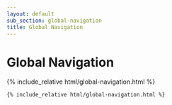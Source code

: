 ```yaml
---
layout: default
sub_section: global-navigation
title: Global Navigation
---
```


# Global Navigation

<div class="site-c-showcase">
{% include_relative html/global-navigation.html %}
</div>

```html
{% include_relative html/global-navigation.html %}
```